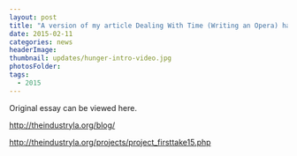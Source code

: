 ```yaml
---
layout: post
title: "A version of my article Dealing With Time (Writing an Opera) has been featured on The Industry's blog."
date: 2015-02-11
categories: news
headerImage:
thumbnail: updates/hunger-intro-video.jpg
photosFolder:
tags:
  - 2015
---
```


Original essay can be viewed here.

http://theindustryla.org/blog/

http://theindustryla.org/projects/project_firsttake15.php
